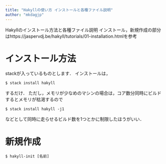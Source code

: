 ```yaml
---
title: "Hakyllの使い方 インストールと各種ファイル説明"
author: "mkdagjp"
---
```


Hakyllのインストール方法と各種ファイル説明
インストール，新規作成の部分はhttps://jaspervdj.be/hakyll/tutorials/01-installation.htmlを参考

# インストール方法
stackが入っているものとします．
インストールは，
```
$ stack install hakyll
```
するだけ．
ただし，メモリが少なめのマシンの場合は，コア数分同時にビルドするとメモリが枯渇するので
```
$ stack install hakyll -j1
```
などとして同時に走らせるビルド数を1つとかに制限したほうがいい．

# 新規作成

```
$ hakyll-init [名前]
```
